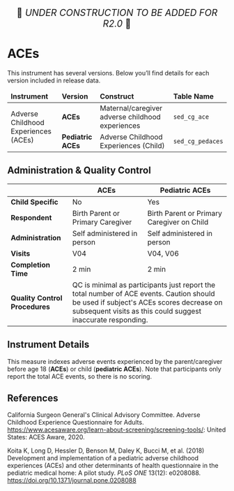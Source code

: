 <p style="text-align: center; font-size: 1.5em;">🚧 <i>UNDER CONSTRUCTION TO BE ADDED FOR R2.0</i> 🚧 </p>

# ACEs

<div class="table-banner">
  <span class="emoji"><i class="fa-regular fa-lightbulb"></i></span>
  <span class="text">This instrument has several versions. Below you’ll find details for each version included in release data.</span>
</div>
<p></p>


<table class="table-no-vertical-lines" style="width: 100%; border-collapse: collapse; table-layout: fixed;">
<thead>
<tr>
<td><strong>Instrument</strong></td>
<td><strong>Version</strong></td>
<td><strong>Construct</strong></td>
<td><strong>Table Name</strong></td>
</tr>
</thead>
<tbody>
<tr>
  <td rowspan="2" style="word-wrap: break-word; white-space: normal;">Adverse Childhood Experiences (ACEs)</td>
  <td><span class="tooltip tooltip-right"><strong>ACEs</strong></td>
  <td>Maternal/caregiver adverse childhood experiences</td>
  <td><code>sed_cg_ace</code></td>
</tr>
<tr>
  <td><span class="tooltip tooltip-right"><strong>Pediatric ACEs</strong></td>
  <td style="word-wrap: break-word; white-space: normal;">Adverse Childhood Experiences (Child)</td>
  <td><code>sed_cg_pedaces</code></td>
</tr>
</tbody>
</table>


## Administration & Quality Control

<table class="table-no-vertical-lines" style="width: 100%; border-collapse: collapse; table-layout: fixed;">
<thead>
    <th></th>
    <th>ACEs</th>
    <th>Pediatric ACEs</th>
<tbody>
<tr>
    <td><b>Child Specific</b></td>
    <td>No</td>
    <td>Yes</td>
    </tr>
<tr>
    <td><b>Respondent</b></td>
    <td>Birth Parent or Primary Caregiver</td>
    <td>Birth Parent or Primary Caregiver on Child</td>
</tr>
<tr><td><b>Administration</b></td>
    <td>Self administered in person</td>
    <td>Self administered in person</td>
</tr>
<tr>
    <td><b>Visits</b></td>
    <td>V04</td>
    <td>V04, V06</td>
    </tr>
<tr><td><b>Completion Time</b></td>
    <td>2 min</td>
    <td>2 min</td>
</tr>
<tr>
    <td><b>Quality Control Procedures</b></td>
    <td colspan="2" style="word-wrap: break-word; white-space: normal;">QC is minimal as participants just report the total number of ACE events. Caution should be used if subject's ACEs scores decrease on subsequent visits as this could suggest inaccurate responding.</td>
</tr>      
</tbody>
</table>

## Instrument Details

This measure indexes adverse events experienced by the parent/caregiver before age 18 (**ACEs**) or child (**pediatric ACEs**). Note that participants only report the total ACE events, so there is no scoring.

## References

<div class="references"> 
<p>California Surgeon General's Clinical Advisory Committee. Adverse Childhood Experience Questionnaire for Adults. <a href="https://www.acesaware.org/learn-about-screening/screening-tools/">https://www.acesaware.org/learn-about-screening/screening-tools/</a>: United States: ACES Aware, 2020.</p>  
<p>Koita K, Long D, Hessler D, Benson M, Daley K, Bucci M, et al. (2018) Development and implementation of a pediatric adverse childhood experiences (ACEs) and other determinants of health questionnaire in the pediatric medical home: A pilot study. <i>PLoS ONE</i> 13(12): e0208088. <a href="https://doi.org/10.1371/journal.pone.0208088">https://doi.org/10.1371/journal.pone.0208088</a></p>  
</div> 
<br>
